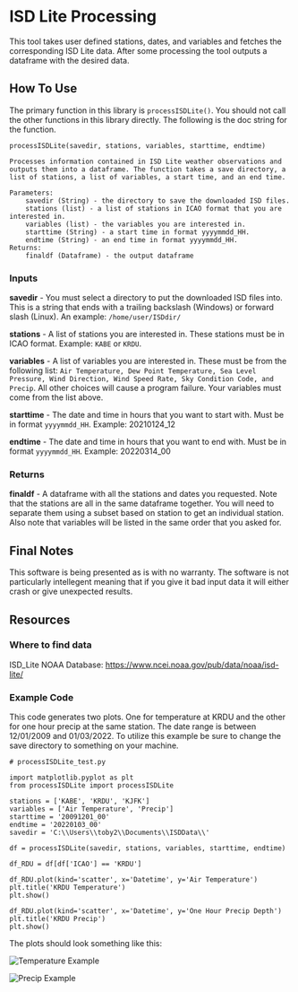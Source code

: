 # ISD Lite Processing
This tool takes user defined stations, dates, and variables and fetches the corresponding ISD Lite data. After some processing the tool outputs a dataframe with the desired data. 
## How To Use
The primary function in this library is `processISDLite()`. You should not call the other functions in this library directly. The following is the doc string for the function.

`processISDLite(savedir, stations, variables, starttime, endtime)`

    Processes information contained in ISD Lite weather observations and outputs them into a dataframe. The function takes a save directory, a list of stations, a list of variables, a start time, and an end time. 

    Parameters:
        savedir (String) - the directory to save the downloaded ISD files. 
        stations (list) - a list of stations in ICAO format that you are interested in.
        variables (list) - the variables you are interested in.
        starttime (String) - a start time in format yyyymmdd_HH.
        endtime (String) - an end time in format yyyymmdd_HH.
    Returns:
        finaldf (Dataframe) - the output dataframe

### Inputs

**savedir** - You must select a directory to put the downloaded ISD files into. This is a string that ends with a trailing backslash (Windows) or forward slash (Linux). An example: `/home/user/ISDdir/`

**stations** - A list of stations you are interested in. These stations must be in ICAO format. Example: `KABE` or `KRDU`. 

**variables** - A list of variables you are interested in. These must be from the following list: `Air Temperature, Dew Point Temperature, Sea Level Pressure, Wind Direction, Wind Speed Rate, Sky Condition Code, and Precip`. All other choices will cause a program failure. Your variables must come from the list above. 

**starttime** - The date and time in hours that you want to start with. Must be in format `yyyymmdd_HH`. Example: 20210124_12

**endtime** - The date and time in hours that you want to end with. Must be in format `yyyymmdd_HH`. Example: 20220314_00

### Returns

**finaldf** - A dataframe with all the stations and dates you requested. Note that the stations are all in the same dataframe together. You will need to separate them using a subset based on station to get an individual station. Also note that variables will be listed in the same order that you asked for. 

## Final Notes

This software is being presented as is with no warranty. The software is not particularly intellegent meaning that if you give it bad input data it will either crash or give unexpected results. 

## Resources

### Where to find data
ISD_Lite NOAA Database:
https://www.ncei.noaa.gov/pub/data/noaa/isd-lite/

### Example Code

This code generates two plots. One for temperature at KRDU and the other for one hour precip at the same station. The date range is between 12/01/2009 and 01/03/2022. To utilize this example be sure to change the save directory to something on your machine. 


    # processISDLite_test.py

    import matplotlib.pyplot as plt
    from processISDLite import processISDLite

    stations = ['KABE', 'KRDU', 'KJFK']
    variables = ['Air Temperature', 'Precip']
    starttime = '20091201_00'
    endtime = '20220103_00'
    savedir = 'C:\\Users\\toby2\\Documents\\ISDData\\'

    df = processISDLite(savedir, stations, variables, starttime, endtime)

    df_RDU = df[df['ICAO'] == 'KRDU']

    df_RDU.plot(kind='scatter', x='Datetime', y='Air Temperature')
    plt.title('KRDU Temperature')
    plt.show()

    df_RDU.plot(kind='scatter', x='Datetime', y='One Hour Precip Depth')
    plt.title('KRDU Precip')
    plt.show()

The plots should look something like this:

![Temperature Example](example_plots/rdu_temp.png)

![Precip Example](example_plots/rdu_precip.png)
